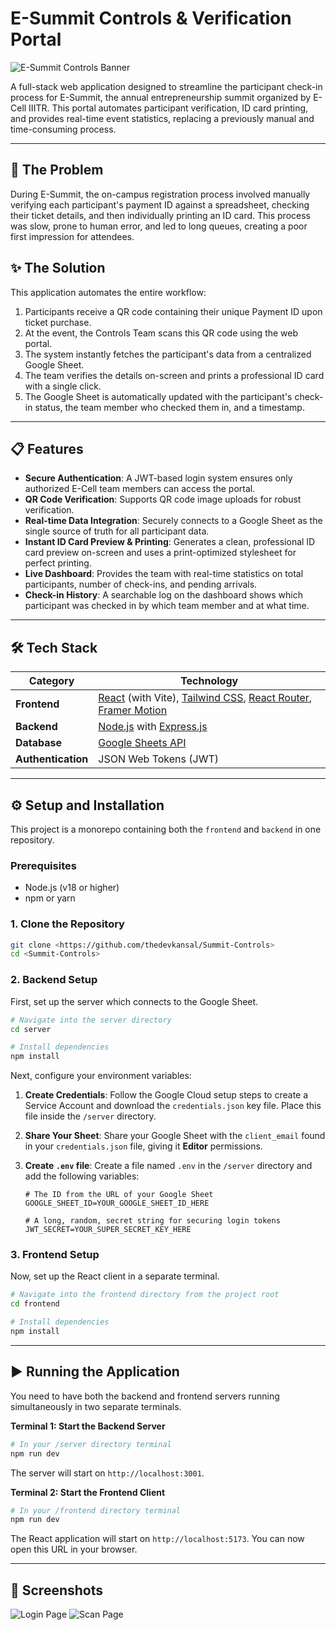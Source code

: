 # E-Summit Controls & Verification Portal

![E-Summit Controls Banner](https://placehold.co/1200x300/0f172a/a78bfa?text=E-Summit%20Controls%20Portal)

A full-stack web application designed to streamline the participant check-in process for E-Summit, the annual entrepreneurship summit organized by E-Cell IIITR. This portal automates participant verification, ID card printing, and provides real-time event statistics, replacing a previously manual and time-consuming process.

---

## 🚀 The Problem

During E-Summit, the on-campus registration process involved manually verifying each participant's payment ID against a spreadsheet, checking their ticket details, and then individually printing an ID card. This process was slow, prone to human error, and led to long queues, creating a poor first impression for attendees.

## ✨ The Solution

This application automates the entire workflow:
1.  Participants receive a QR code containing their unique Payment ID upon ticket purchase.
2.  At the event, the Controls Team scans this QR code using the web portal.
3.  The system instantly fetches the participant's data from a centralized Google Sheet.
4.  The team verifies the details on-screen and prints a professional ID card with a single click.
5.  The Google Sheet is automatically updated with the participant's check-in status, the team member who checked them in, and a timestamp.

---

## 📋 Features

- **Secure Authentication**: A JWT-based login system ensures only authorized E-Cell team members can access the portal.
- **QR Code Verification**: Supports QR code image uploads for robust verification.
- **Real-time Data Integration**: Securely connects to a Google Sheet as the single source of truth for all participant data.
- **Instant ID Card Preview & Printing**: Generates a clean, professional ID card preview on-screen and uses a print-optimized stylesheet for perfect printing.
- **Live Dashboard**: Provides the team with real-time statistics on total participants, number of check-ins, and pending arrivals.
- **Check-in History**: A searchable log on the dashboard shows which participant was checked in by which team member and at what time.

---

## 🛠️ Tech Stack

| Category         | Technology                                                              |
| ---------------- | ----------------------------------------------------------------------- |
| **Frontend** | [React](https://reactjs.org/) (with Vite), [Tailwind CSS](https://tailwindcss.com/), [React Router](https://reactrouter.com/), [Framer Motion](https://www.framer.com/motion/) |
| **Backend** | [Node.js](https://nodejs.org/) with [Express.js](https://expressjs.com/) |
| **Database** | [Google Sheets API](https://developers.google.com/sheets/api)           |
| **Authentication** | JSON Web Tokens (JWT)                                                   |

---

## ⚙️ Setup and Installation

This project is a monorepo containing both the `frontend` and `backend` in one repository.

### Prerequisites
- Node.js (v18 or higher)
- npm or yarn

### 1. Clone the Repository
```bash
git clone <https://github.com/thedevkansal/Summit-Controls>
cd <Summit-Controls>
```

### 2. Backend Setup

First, set up the server which connects to the Google Sheet.

```bash
# Navigate into the server directory
cd server

# Install dependencies
npm install
```

Next, configure your environment variables:
1.  **Create Credentials**: Follow the Google Cloud setup steps to create a Service Account and download the `credentials.json` key file. Place this file inside the `/server` directory.
2.  **Share Your Sheet**: Share your Google Sheet with the `client_email` found in your `credentials.json` file, giving it **Editor** permissions.
3.  **Create `.env` file**: Create a file named `.env` in the `/server` directory and add the following variables:

    ```env
    # The ID from the URL of your Google Sheet
    GOOGLE_SHEET_ID=YOUR_GOOGLE_SHEET_ID_HERE

    # A long, random, secret string for securing login tokens
    JWT_SECRET=YOUR_SUPER_SECRET_KEY_HERE
    ```

### 3. Frontend Setup

Now, set up the React client in a separate terminal.

```bash
# Navigate into the frontend directory from the project root
cd frontend

# Install dependencies
npm install
```

---

## ▶️ Running the Application

You need to have both the backend and frontend servers running simultaneously in two separate terminals.

**Terminal 1: Start the Backend Server**
```bash
# In your /server directory terminal
npm run dev
```
The server will start on `http://localhost:3001`.

**Terminal 2: Start the Frontend Client**
```bash
# In your /frontend directory terminal
npm run dev
```
The React application will start on `http://localhost:5173`. You can now open this URL in your browser.

---

## 📸 Screenshots

![Login Page](https://i.imgur.com/example.png)
![Scan Page](https://i.imgur.com/example.png)
